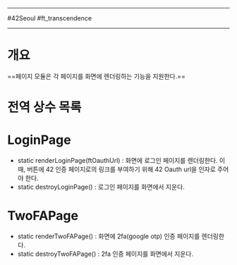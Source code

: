 
---

#42Seoul #ft_transcendence

---

# 개요

==페이지 모듈은 각 페이지를 화면에 렌더링하는 기능을 지원한다.==

# 전역 상수 목록

# LoginPage

- static renderLoginPage(ftOauthUrl) : 화면에 로그인 페이지를 렌더링한다. 이 때, 버튼에 42 인증 페이지로의 링크를 부여하기 위해 42 Oauth url을 인자로 주어야 한다.
- static destroyLoginPage() : 로그인 페이지를 화면에서 지운다.

# TwoFAPage

- static renderTwoFAPage() : 화면에 2fa(google otp) 인증 페이지를 렌더링한다.
- static destroyTwoFAPage() : 2fa 인증 페이지를 화면에서 지운다.